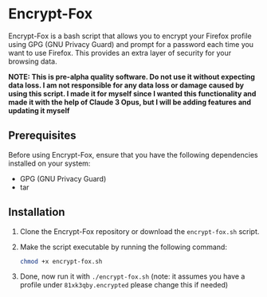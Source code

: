 # Encrypt-Fox

Encrypt-Fox is a bash script that allows you to encrypt your Firefox profile using GPG (GNU Privacy Guard) and prompt for a password each time you want to use Firefox. This provides an extra layer of security for your browsing data.

**NOTE: This is pre-alpha quality software. Do not use it without expecting data loss. I am not responsible for any data loss or damage caused by using this script. I made it for myself since I wanted this functionality and made it with the help of Claude 3 Opus, but I will be adding features and updating it myself**

## Prerequisites

Before using Encrypt-Fox, ensure that you have the following dependencies installed on your system:

- GPG (GNU Privacy Guard)
- tar

## Installation

1. Clone the Encrypt-Fox repository or download the `encrypt-fox.sh` script.

2. Make the script executable by running the following command:

   ```bash
   chmod +x encrypt-fox.sh

3. Done, now run it with `./encrypt-fox.sh` (note: it assumes you have a profile under `81xk3qby.encrypted` please change this if needed)
